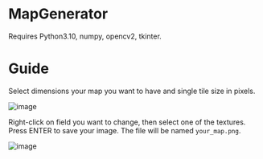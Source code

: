 # MapGenerator

Requires Python3.10, numpy, opencv2, tkinter.

# Guide

Select dimensions your map you want to have and single tile size in pixels.

![image](https://user-images.githubusercontent.com/90265591/213894945-4e06ed63-e5ff-497f-99a7-9aa360cb3d7e.png)

Right-click on field you want to change, then select one of the textures.
Press ENTER to save your image. The file will be named `your_map.png`.

![image](https://user-images.githubusercontent.com/90265591/213894860-e63adedc-d3e9-4b5b-bb34-3428741c8129.png)
